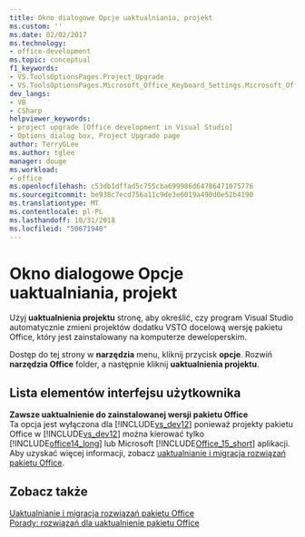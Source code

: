 ```yaml
---
title: Okno dialogowe Opcje uaktualniania, projekt
ms.custom: ''
ms.date: 02/02/2017
ms.technology:
- office-development
ms.topic: conceptual
f1_keywords:
- VS.ToolsOptionsPages.Project_Upgrade
- VS.ToolsOptionsPages.Microsoft_Office_Keyboard_Settings.Microsoft_Office_Upgrade
dev_langs:
- VB
- CSharp
helpviewer_keywords:
- project upgrade [Office development in Visual Studio]
- Options dialog box, Project Upgrade page
author: TerryGLee
ms.author: tglee
manager: douge
ms.workload:
- office
ms.openlocfilehash: c53db1dffad5c755cba699986d64786471075776
ms.sourcegitcommit: be938c7ecd756a11c9de3e6019a490d0e52b4190
ms.translationtype: MT
ms.contentlocale: pl-PL
ms.lasthandoff: 10/31/2018
ms.locfileid: "50671940"
---
```

# <a name="project-upgrade-options-dialog-box"></a>Okno dialogowe Opcje uaktualniania, projekt
  Użyj **uaktualnienia projektu** stronę, aby określić, czy program Visual Studio automatycznie zmieni projektów dodatku VSTO docelową wersję pakietu Office, który jest zainstalowany na komputerze deweloperskim.  
  
 Dostęp do tej strony w **narzędzia** menu, kliknij przycisk **opcje**. Rozwiń **narzędzia Office** folder, a następnie kliknij **uaktualnienia projektu**.  
  
## <a name="uielement-list"></a>Lista elementów interfejsu użytkownika  
 **Zawsze uaktualnienie do zainstalowanej wersji pakietu Office**  
 Ta opcja jest wyłączona dla [!INCLUDE[vs_dev12](../vsto/includes/vs-dev12-md.md)] ponieważ projekty pakietu Office w [!INCLUDE[vs_dev12](../vsto/includes/vs-dev12-md.md)] można kierować tylko [!INCLUDE[office14_long](../vsto/includes/office14-long-md.md)] lub Microsoft [!INCLUDE[Office_15_short](../vsto/includes/office-15-short-md.md)] aplikacji. Aby uzyskać więcej informacji, zobacz [uaktualnianie i migracja rozwiązań pakietu Office](../vsto/upgrading-and-migrating-office-solutions.md).  
  
## <a name="see-also"></a>Zobacz także  
 [Uaktualnianie i migracja rozwiązań pakietu Office](../vsto/upgrading-and-migrating-office-solutions.md)   
 [Porady: rozwiązań dla uaktualnienie pakietu Office](https://msdn.microsoft.com/a269e539-b717-4680-a568-2152b070347e)  
  
  
